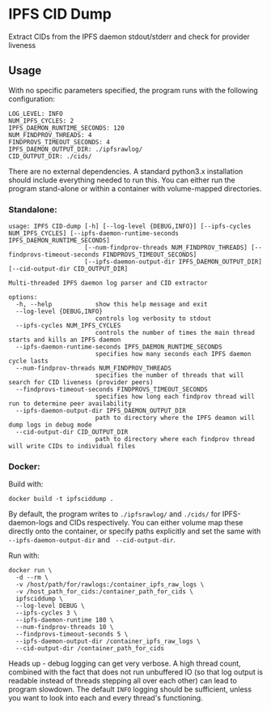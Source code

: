 # IPFS CID Dump

Extract CIDs from the IPFS daemon stdout/stderr and check for provider liveness

## Usage

With no specific parameters specified, the program runs with the following configuration:
```
LOG_LEVEL: INFO
NUM_IPFS_CYCLES: 2
IPFS_DAEMON_RUNTIME_SECONDS: 120
NUM_FINDPROV_THREADS: 4
FINDPROVS_TIMEOUT_SECONDS: 4
IPFS_DAEMON_OUTPUT_DIR: ./ipfsrawlog/
CID_OUTPUT_DIR: ./cids/
```

There are no external dependencies. A standard python3.x installation should include everything needed to run this. You can either run the program stand-alone or within a container with volume-mapped directories. 

### Standalone:
```
usage: IPFS CID-dump [-h] [--log-level {DEBUG,INFO}] [--ipfs-cycles NUM_IPFS_CYCLES] [--ipfs-daemon-runtime-seconds IPFS_DAEMON_RUNTIME_SECONDS]
                     [--num-findprov-threads NUM_FINDPROV_THREADS] [--findprovs-timeout-seconds FINDPROVS_TIMEOUT_SECONDS]
                     [--ipfs-daemon-output-dir IPFS_DAEMON_OUTPUT_DIR] [--cid-output-dir CID_OUTPUT_DIR]

Multi-threaded IPFS daemon log parser and CID extractor

options:
  -h, --help            show this help message and exit
  --log-level {DEBUG,INFO}
                        controls log verbosity to stdout
  --ipfs-cycles NUM_IPFS_CYCLES
                        controls the number of times the main thread starts and kills an IPFS daemon
  --ipfs-daemon-runtime-seconds IPFS_DAEMON_RUNTIME_SECONDS
                        specifies how many seconds each IPFS daemon cycle lasts
  --num-findprov-threads NUM_FINDPROV_THREADS
                        specifies the number of threads that will search for CID liveness (provider peers)
  --findprovs-timeout-seconds FINDPROVS_TIMEOUT_SECONDS
                        specifies how long each findprov thread will run to determine peer availability
  --ipfs-daemon-output-dir IPFS_DAEMON_OUTPUT_DIR
                        path to directory where the IPFS deamon will dump logs in debug mode
  --cid-output-dir CID_OUTPUT_DIR
                        path to directory where each findprov thread will write CIDs to individual files
```

### Docker:

Build with:
```
docker build -t ipfsciddump .
```

By default, the program writes to `./ipfsrawlog/` and `./cids/` for IPFS-daemon-logs and CIDs respectively. You can either volume map these directly onto the container, or specify paths explicitly and set the same with `--ipfs-daemon-output-dir` and ` --cid-output-dir`.

Run with:
```
docker run \
  -d --rm \
  -v /host/path/for/rawlogs:/container_ipfs_raw_logs \
  -v /host_path_for_cids:/container_path_for_cids \
  ipfsciddump \
  --log-level DEBUG \
  --ipfs-cycles 3 \
  --ipfs-daemon-runtime 180 \
  --num-findprov-threads 10 \
  --findprovs-timeout-seconds 5 \
  --ipfs-daemon-output-dir /container_ipfs_raw_logs \
  --cid-output-dir /container_path_for_cids
```

Heads up - debug logging can get very verbose. A high thread count, combined with the fact that does not run unbuffered IO (so that log output is readable instead of threads stepping all over each other) can lead to program slowdown. The default `INFO` logging should be sufficient, unless you want to look into each and every thread's functioning.  
